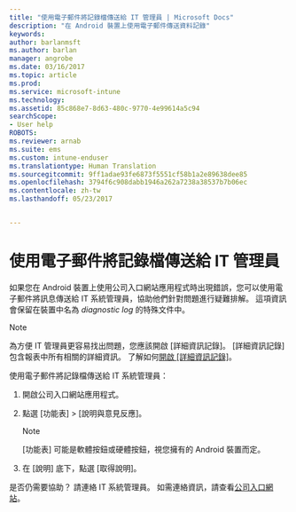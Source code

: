 ```yaml
---
title: "使用電子郵件將記錄檔傳送給 IT 管理員 | Microsoft Docs"
description: "在 Android 裝置上使用電子郵件傳送資料記錄"
keywords: 
author: barlanmsft
ms.author: barlan
manager: angrobe
ms.date: 03/16/2017
ms.topic: article
ms.prod: 
ms.service: microsoft-intune
ms.technology: 
ms.assetid: 85c868e7-8d63-480c-9770-4e99614a5c94
searchScope:
- User help
ROBOTS: 
ms.reviewer: arnab
ms.suite: ems
ms.custom: intune-enduser
ms.translationtype: Human Translation
ms.sourcegitcommit: 9ff1adae93fe6873f5551cf58b1a2e89638dee85
ms.openlocfilehash: 3794f6c908dabb1946a262a7238a38537b7b06ec
ms.contentlocale: zh-tw
ms.lasthandoff: 05/23/2017


---
```



# <a name="send-logs-to-your-it-admin-using-email"></a>使用電子郵件將記錄檔傳送給 IT 管理員

如果您在 Android 裝置上使用公司入口網站應用程式時出現錯誤，您可以使用電子郵件將訊息傳送給 IT 系統管理員，協助他們針對問題進行疑難排解。 這項資訊會保留在裝置中名為 _diagnostic log_ 的特殊文件中。

> [!Note]
> 為方便 IT 管理員更容易找出問題，您應該開啟 [詳細資訊記錄]。 [詳細資訊記錄] 包含報表中所有相關的詳細資訊。 了解如何[開啟 [詳細資訊記錄]](use-verbose-logging-to-help-your-it-administrator-fix-device-issues-android.md)。

使用電子郵件將記錄檔傳送給 IT 系統管理員：

1.  開啟公司入口網站應用程式。

2.  點選 [功能表] >  [說明與意見反應]。

    > [!NOTE]
    > [功能表] 可能是軟體按鈕或硬體按鈕，視您擁有的 Android 裝置而定。

3.  在 [說明] 底下，點選 [取得說明]。

是否仍需要協助？ 請連絡 IT 系統管理員。 如需連絡資訊，請查看[公司入口網站](http://portal.manage.microsoft.com)。

